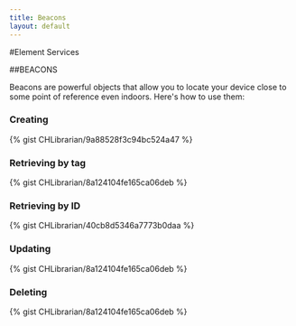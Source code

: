 ```yaml
---
title: Beacons
layout: default
---
```

#Element Services

##BEACONS

Beacons are powerful objects that allow you to locate your device close to some point of reference even indoors. Here's how to use them:

### Creating
{% gist CHLibrarian/9a88528f3c94bc524a47 %}
<br />

### Retrieving by tag
{% gist CHLibrarian/8a124104fe165ca06deb %}
<br />

### Retrieving by ID
{% gist CHLibrarian/40cb8d5346a7773b0daa %}
<br />

### Updating
{% gist CHLibrarian/8a124104fe165ca06deb %}
<br />

### Deleting
{% gist CHLibrarian/8a124104fe165ca06deb %}
<br />